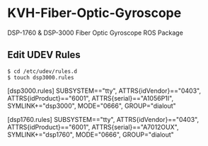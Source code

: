 # KVH-Fiber-Optic-Gyroscope
DSP-1760 &amp; DSP-3000 Fiber Optic Gyroscope ROS Package

## Edit UDEV Rules
```
$ cd /etc/udev/rules.d
$ touch dsp3000.rules
```

[dsp3000.rules]
SUBSYSTEM=="tty", ATTRS{idVendor}=="0403", ATTRS{idProduct}=="6001", ATTRS{serial}=="A1056P1I", SYMLINK+="dsp3000", MODE="0666", GROUP="dialout"

[dsp1760.rules]
SUBSYSTEM=="tty", ATTRS{idVendor}=="0403", ATTRS{idProduct}=="6001", ATTRS{serial}=="A7012OUX", SYMLINK+="dsp1760", MODE="0666", GROUP="dialout"